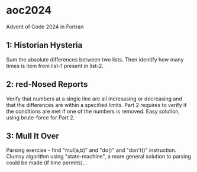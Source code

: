 # aoc2024
Advent of Code 2024 in Fortran

## 1: Historian Hysteria
Sum the absolute differences between two lists.
Then identify how many times is item from list-1 present in list-2.

## 2: red-Nosed Reports
Verify that numbers at a single line are all incresasing or decreasing
and that the differences are within a specified limits. Part 2 requires
to verify if the conditions are met if one of the numbers is removed.
Easy solution, using brute-force for Part 2.

## 3: Mull It Over
Parsing exercise - find "mul(a,b)" and "do()" and "don't()" instruction.
Clumsy algorithm using "state-machine", a more general solution to
parsing could be made (if time permits)...

